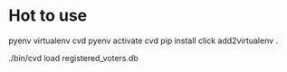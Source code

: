# Hot to use

   pyenv virtualenv cvd
   pyenv activate cvd
   pip install click
   add2virtualenv .

   ./bin/cvd load registered_voters.db
